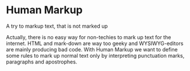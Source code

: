Human Markup
===========

A try to markup text, that is not marked up

Actually, there is no easy way for non-techies to mark up text for the internet. HTML and mark-down are way too geeky and WYSIWYG-editors are mainly producing bad code. With Human Markup we want to define some rules to mark up normal text only by interpreting punctuation marks, paragraphs and apostrophes.
